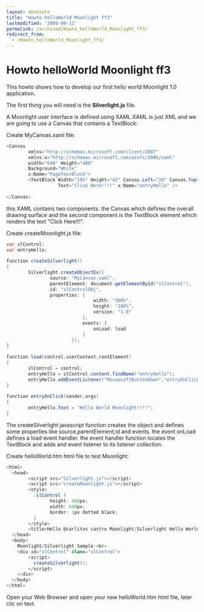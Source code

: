 ```yaml
---
layout: obsolete
title: "Howto helloWorld Moonlight ff3"
lastmodified: '2009-09-11'
permalink: /archived/Howto_helloWorld_Moonlight_ff3/
redirect_from:
  - /Howto_helloWorld_Moonlight_ff3/
---
```


Howto helloWorld Moonlight ff3
==============================

 This howto shows how to develop our first hello world Moonlight 1.0 application.

The first thing you will need is the **Silverlight.js** file.

A Moonlight user interface is defined using XAML.XAML is just XML and we are going to use a Canvas that contains a TextBlock:

Create MyCanvas.xaml file:

``` csharp
<Canvas
        xmlns="http://schemas.microsoft.com/client/2007"
        xmlns:x="http://schemas.microsoft.com/winfx/2006/xaml"
        width="640" Height="480"
        Background="White"
        x:Name="PageTextBlock">
        <TextBlock Width="195" Height="42" Canvas.Left="28" Canvas.Top="35"
                   Text="Click Here!!!!" x:Name="entryHello" /> 
 
</Canvas>
```

this XAML contains two components. the Canvas which defines the overall drawing surface and the second component is the TextBlock element which renders the text "Click Here!!!".

Create createMoonlight.js file:

``` csharp
var slControl;
var entryHello;
 
function createSilverlight()
{
        Silverlight.createObjectEx({
                source: "MyCanvas.xaml",
                parentElement: document.getElementById("slControl"),
                id: "slControlObj",
                properties: {
                                width: "100%",
                                height: "100%",
                                version: "1.0"
                            },
                            events: {
                                onLoad: load
                            }
                        });
}
 
function load(control,userContext,rootElement)
{
        slControl = control;
        entryHello = slControl.content.findName("entryHello");
        entryHello.addEventListener("MouseLeftButtonDown","entryOnClick");
}
 
function entryOnClick(sender,args)
{
        entryHello.Text = "Hello World Moonlight!!!!";
}
```

The createSilverlight javascript function creates the object and defines some properties like source,parentElement,id and events. the event onLoad defines a load event handler. the event handler function locates the TextBlock and adds and event listener to its listener collection.

Create helloWorld.htm html file to test Moonlight:

``` csharp
<html>
  <head>
        <script src="Silverlight.js"></script>
        <script src="createMoonlight.js"></script>
        <style>
          .slControl {
                height: 480px;
                width: 640px;
                border: 1px dotted black;
          }
        </style>
        <title>Hello @carlitos castro Moonlight/Silverlight Hello World!!!!</title>    
  </head>
  <body>
    Moonlight/Silverlight Sample:<br>
    <div id="slControl" class="slControl">
        <script>
          createSilverlight();
        </script>
    </div>
  </body>
</html>
```

Open your Web Browser and open your new helloWorld.htm html file, later clic on text.

